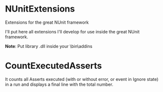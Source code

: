 NUnitExtensions
===============

Extensions for the great NUnit framework

I'll put here all extensions I'll develop for use inside the great NUnit framework.

<strong>Note</strong>: Put library .dll inside your <NUnit installation folder>\bin\addins


CountExecutedAsserts
====================
It counts all Asserts executed (with or without error, or event in Ignore state) in a run and displays a final line with the total number.